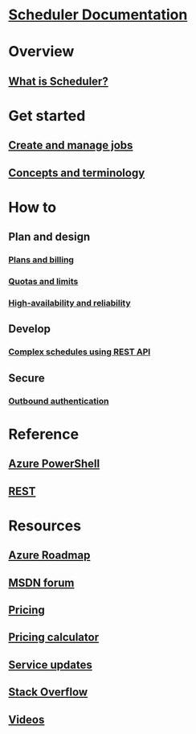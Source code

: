 # [Scheduler Documentation](index.md)

# Overview
## [What is Scheduler?](scheduler-intro.md)

# Get started
## [Create and manage jobs](scheduler-get-started-portal.md)
## [Concepts and terminology](scheduler-concepts-terms.md)

# How to
## Plan and design
### [Plans and billing](scheduler-plans-billing.md)
### [Quotas and limits](scheduler-limits-defaults-errors.md)
### [High-availability and reliability](scheduler-high-availability-reliability.md)

## Develop
### [Complex schedules using REST API](scheduler-advanced-complexity.md)


## Secure
### [Outbound authentication](scheduler-outbound-authentication.md)

# Reference
## [Azure PowerShell](/powershell/module/azurerm.scheduler)
## [REST](/rest/api/scheduler)

# Resources
## [Azure Roadmap](https://azure.microsoft.com/roadmap/?category=monitoring-management)
## [MSDN forum](https://social.msdn.microsoft.com/Forums/home?forum=azurescheduler)
## [Pricing](https://azure.microsoft.com/pricing/details/scheduler/)
## [Pricing calculator](https://azure.microsoft.com/pricing/calculator/)
## [Service updates](https://azure.microsoft.com/updates/?product=scheduler)
## [Stack Overflow](http://stackoverflow.com/questions/tagged/azure-scheduler)
## [Videos](https://azure.microsoft.com/documentation/videos/index/?services=scheduler)



